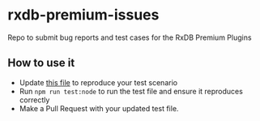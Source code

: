# rxdb-premium-issues

Repo to submit bug reports and test cases for the RxDB Premium Plugins

## How to use it

- Update [this file](./bug-report.test.ts) to reproduce your test scenario
- Run `npm run test:node` to run the test file and ensure it reproduces correctly
- Make a Pull Request with your updated test file.
